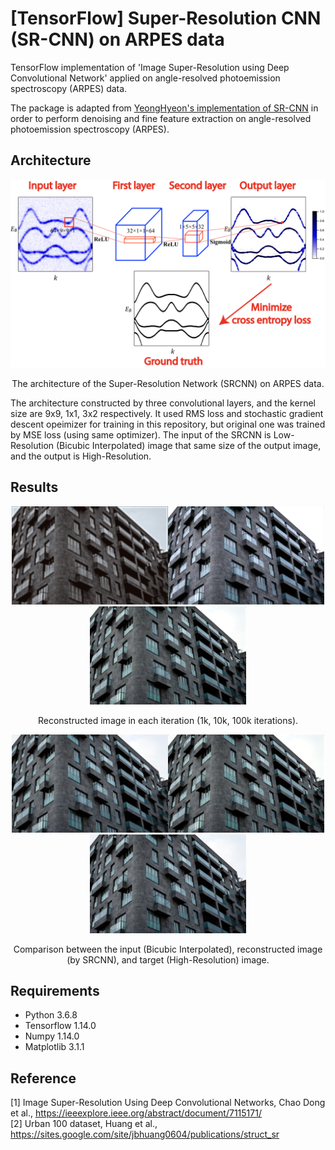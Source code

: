 [TensorFlow] Super-Resolution CNN (SR-CNN) on ARPES data
=====

TensorFlow implementation of 'Image Super-Resolution using Deep Convolutional Network' applied on angle-resolved photoemission spectroscopy (ARPES) data.

The package is adapted from <a href="https://github.com/YeongHyeon/Super-Resolution_CNN">YeongHyeon's implementation of SR-CNN</a> in order to perform denoising and fine feature extraction on angle-resolved photoemission spectroscopy (ARPES). 


## Architecture
<div align="center">
  <img src="./readme/Architecture.png" width="700">  
  <p>The architecture of the Super-Resolution Network (SRCNN) on ARPES data.</p>
</div>

The architecture constructed by three convolutional layers, and the kernel size are 9x9, 1x1, 3x2 respectively. It used RMS loss and stochastic gradient descent opeimizer for training in this repository, but original one was trained by MSE loss (using same optimizer). The input of the SRCNN is Low-Resolution (Bicubic Interpolated) image that same size of the output image, and the output is High-Resolution.  

## Results
<div align="center">
  <img src="./readme/1000.png" width="250"><img src="./readme/10000.png" width="250"><img src="./readme/100000.png" width="250">  
  <p>Reconstructed image in each iteration (1k, 10k, 100k iterations).</p>
</div>

<div align="center">
  <img src="./readme/lr.png" width="250"><img src="./readme/100000.png" width="250"><img src="./readme/hr.png" width="250">    
  <p>Comparison between the input (Bicubic Interpolated), reconstructed image (by SRCNN), and target (High-Resolution) image.</p>
</div>

## Requirements
* Python 3.6.8  
* Tensorflow 1.14.0  
* Numpy 1.14.0  
* Matplotlib 3.1.1  

## Reference
[1] Image Super-Resolution Using Deep Convolutional Networks, Chao Dong et al., https://ieeexplore.ieee.org/abstract/document/7115171/  
[2] Urban 100 dataset, Huang et al.,  https://sites.google.com/site/jbhuang0604/publications/struct_sr  
 
